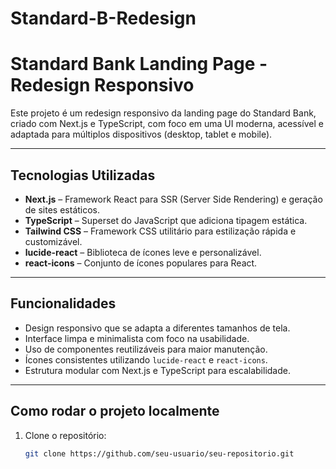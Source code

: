 # Standard-B-Redesign

# Standard Bank Landing Page - Redesign Responsivo

Este projeto é um redesign responsivo da landing page do Standard Bank, criado com Next.js e TypeScript, com foco em uma UI moderna, acessível e adaptada para múltiplos dispositivos (desktop, tablet e mobile).

---

## Tecnologias Utilizadas

- **Next.js** – Framework React para SSR (Server Side Rendering) e geração de sites estáticos.
- **TypeScript** – Superset do JavaScript que adiciona tipagem estática.
- **Tailwind CSS** – Framework CSS utilitário para estilização rápida e customizável.
- **lucide-react** – Biblioteca de ícones leve e personalizável.
- **react-icons** – Conjunto de ícones populares para React.

---

## Funcionalidades

- Design responsivo que se adapta a diferentes tamanhos de tela.
- Interface limpa e minimalista com foco na usabilidade.
- Uso de componentes reutilizáveis para maior manutenção.
- Ícones consistentes utilizando `lucide-react` e `react-icons`.
- Estrutura modular com Next.js e TypeScript para escalabilidade.

---

## Como rodar o projeto localmente

1. Clone o repositório:
   ```bash
   git clone https://github.com/seu-usuario/seu-repositorio.git

